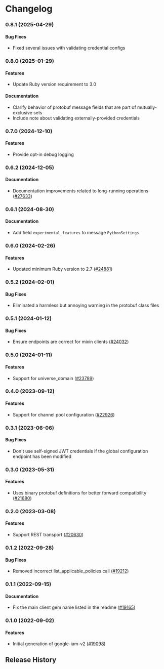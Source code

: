 # Changelog

### 0.8.1 (2025-04-29)

#### Bug Fixes

* Fixed several issues with validating credential configs 

### 0.8.0 (2025-01-29)

#### Features

* Update Ruby version requirement to 3.0 
#### Documentation

* Clarify behavior of protobuf message fields that are part of mutually-exclusive sets 
* Include note about validating externally-provided credentials 

### 0.7.0 (2024-12-10)

#### Features

* Provide opt-in debug logging 

### 0.6.2 (2024-12-05)

#### Documentation

* Documentation improvements related to long-running operations ([#27633](https://github.com/googleapis/google-cloud-ruby/issues/27633)) 

### 0.6.1 (2024-08-30)

#### Documentation

* Add field `experimental_features` to message `PythonSettings` 

### 0.6.0 (2024-02-26)

#### Features

* Updated minimum Ruby version to 2.7 ([#24881](https://github.com/googleapis/google-cloud-ruby/issues/24881)) 

### 0.5.2 (2024-02-01)

#### Bug Fixes

* Eliminated a harmless but annoying warning in the protobuf class files 

### 0.5.1 (2024-01-12)

#### Bug Fixes

* Ensure endpoints are correct for mixin clients ([#24032](https://github.com/googleapis/google-cloud-ruby/issues/24032)) 

### 0.5.0 (2024-01-11)

#### Features

* Support for universe_domain ([#23789](https://github.com/googleapis/google-cloud-ruby/issues/23789)) 

### 0.4.0 (2023-09-12)

#### Features

* Support for channel pool configuration ([#22926](https://github.com/googleapis/google-cloud-ruby/issues/22926)) 

### 0.3.1 (2023-06-06)

#### Bug Fixes

* Don't use self-signed JWT credentials if the global configuration endpoint has been modified 

### 0.3.0 (2023-05-31)

#### Features

* Uses binary protobuf definitions for better forward compatibility ([#21680](https://github.com/googleapis/google-cloud-ruby/issues/21680)) 

### 0.2.0 (2023-03-08)

#### Features

* Support REST transport ([#20630](https://github.com/googleapis/google-cloud-ruby/issues/20630)) 

### 0.1.2 (2022-09-28)

#### Bug Fixes

* Removed incorrect list_applicable_policies call ([#19212](https://github.com/googleapis/google-cloud-ruby/issues/19212)) 

### 0.1.1 (2022-09-15)

#### Documentation

* Fix the main client gem name listed in the readme ([#19165](https://github.com/googleapis/google-cloud-ruby/issues/19165)) 

### 0.1.0 (2022-09-02)

#### Features

* Initial generation of google-iam-v2 ([#19098](https://github.com/googleapis/google-cloud-ruby/issues/19098)) 

## Release History
